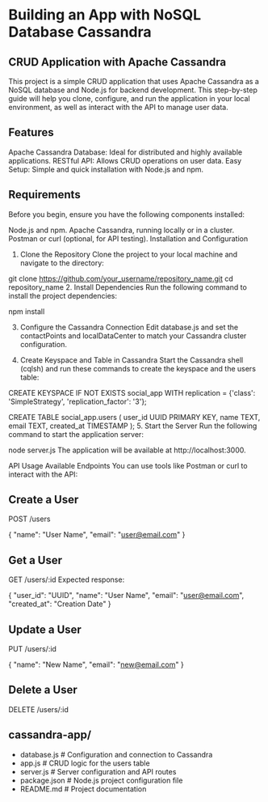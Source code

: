# Building an App with NoSQL Database Cassandra

## CRUD Application with Apache Cassandra
This project is a simple CRUD application that uses Apache Cassandra as a NoSQL database and Node.js for backend development. This step-by-step guide will help you clone, configure, and run the application in your local environment, as well as interact with the API to manage user data.

## Features
Apache Cassandra Database: Ideal for distributed and highly available applications.
RESTful API: Allows CRUD operations on user data.
Easy Setup: Simple and quick installation with Node.js and npm.

## Requirements
Before you begin, ensure you have the following components installed:

Node.js and npm.
Apache Cassandra, running locally or in a cluster.
Postman or curl (optional, for API testing).
Installation and Configuration

1. Clone the Repository
Clone the project to your local machine and navigate to the directory:

git clone https://github.com/your_username/repository_name.git
cd repository_name
2. Install Dependencies
Run the following command to install the project dependencies:

npm install

3. Configure the Cassandra Connection
Edit database.js and set the contactPoints and localDataCenter to match your Cassandra cluster configuration.

4. Create Keyspace and Table in Cassandra
Start the Cassandra shell (cqlsh) and run these commands to create the keyspace and the users table:

CREATE KEYSPACE IF NOT EXISTS social_app
WITH replication = {'class': 'SimpleStrategy', 'replication_factor': '3'};

CREATE TABLE social_app.users (
  user_id UUID PRIMARY KEY,
  name TEXT,
  email TEXT,
  created_at TIMESTAMP
);
5. Start the Server
Run the following command to start the application server:

node server.js
The application will be available at http://localhost:3000.

API Usage
Available Endpoints
You can use tools like Postman or curl to interact with the API:

## Create a User
POST /users

{
  "name": "User Name",
  "email": "user@email.com"
}

## Get a User
GET /users/:id
Expected response:

{
  "user_id": "UUID",
  "name": "User Name",
  "email": "user@email.com",
  "created_at": "Creation Date"
}

## Update a User
PUT /users/:id

{
  "name": "New Name",
  "email": "new@email.com"
}

## Delete a User
DELETE /users/:id

## cassandra-app/
- database.js      # Configuration and connection to Cassandra
- app.js           # CRUD logic for the users table
- server.js        # Server configuration and API routes
- package.json     # Node.js project configuration file
- README.md        # Project documentation
